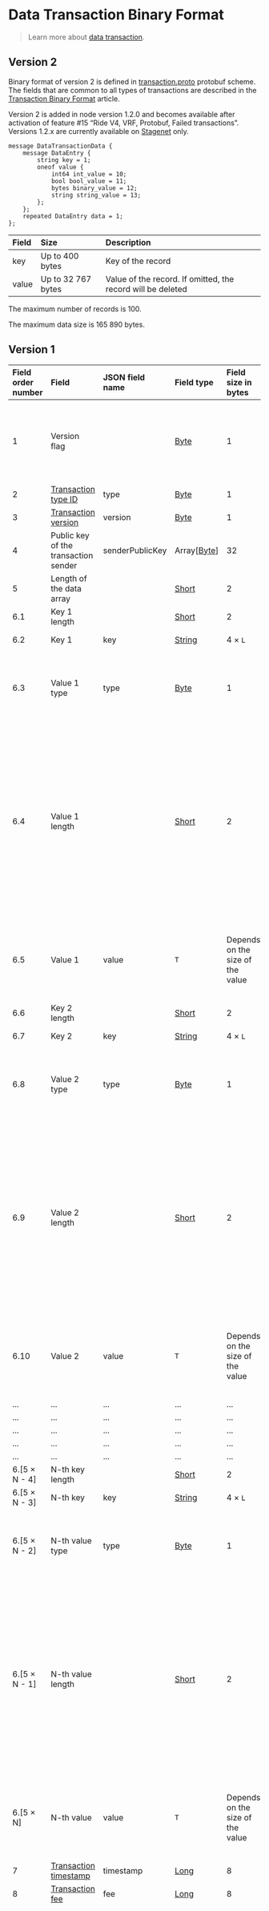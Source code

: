# Data Transaction Binary Format

> Learn more about [data transaction](/en/blockchain/transaction-type/data-transaction).

## Version 2

Binary format of version 2 is defined in [transaction.proto](https://github.com/wavesplatform/protobuf-schemas/blob/master/proto/waves/transaction.proto) protobuf scheme. The fields that are common to all types of transactions are described in the [Transaction Binary Format](/en/blockchain/binary-format/transaction-binary-format/) article.

Version 2 is added in node version 1.2.0 and becomes available after activation of feature #15 “Ride V4, VRF, Protobuf, Failed transactions”. Versions 1.2.x are currently available on [Stagenet](/en/blockchain/blockchain-network/stage-network) only.

```
message DataTransactionData {
    message DataEntry {
        string key = 1;
        oneof value {
            int64 int_value = 10;
            bool bool_value = 11;
            bytes binary_value = 12;
            string string_value = 13;
        };
    };
    repeated DataEntry data = 1;
};
```

| Field | Size | Description |
| :--- | :--- | :--- |
| key | Up to 400 bytes | Key of the record |
| value | Up to 32&nbsp;767 bytes | Value of the record. If omitted, the record will be deleted |

The maximum number of records is 100.

The maximum data size is 165&nbsp;890 bytes.

## Version 1

| Field order number | Field | JSON field name  | Field type | Field size in bytes | Comment |
| :--- | :--- | :--- | :--- | :--- | :--- |
| 1 | Version flag | | [Byte](/en/blockchain/blockchain/blockchain-data-types) | 1 | Indicates the [transaction version](/en/blockchain/transaction/transaction-version) is version 2 or higher.<br>Value must be 0 |
| 2 | [Transaction type ID](/en/blockchain/transaction-type/) | type | [Byte](/en/blockchain/blockchain/blockchain-data-types)  | 1 | Value must be 12 |
| 3 | [Transaction version](/en/blockchain/transaction/transaction-version) | version | [Byte](/en/blockchain/blockchain/blockchain-data-types) | 1 | Value must be 1 |
| 4 | Public key of the transaction sender | senderPublicKey | Array[[Byte](/en/blockchain/blockchain/blockchain-data-types)] | 32 |  |
| 5 | Length of the data array | | [Short](/en/blockchain/blockchain/blockchain-data-types) | 2 | |
| 6.1 | Key 1 length | | [Short](/en/blockchain/blockchain/blockchain-data-types) | 2 | |
| 6.2 | Key 1 | key | [String](/en/blockchain/blockchain/blockchain-data-types) | 4 × `L` | `L` is a key length |
| 6.3 | Value 1 type | type | [Byte](/en/blockchain/blockchain/blockchain-data-types) | 1 | 0 — integer<br>1 — boolean<br>2 — array of bytes<br>3 — string |
| 6.4 |  Value 1 length |   |  [Short](/en/blockchain/blockchain/blockchain-data-types) | 2  | This field is present only if the value is of type of array of bytes or a string.<br>If the value is of type of integer or a boolean, this field should not be included in the data structure  |
| 6.5 | Value 1 | value | `T` | Depends on the size of the value | `T` is one of the following: <br> - [Long](/en/blockchain/blockchain/blockchain-data-types)<br> - Array[[Byte](/en/blockchain/blockchain/blockchain-data-types)]<br> - [Boolean](/en/blockchain/blockchain/blockchain-data-types)<br> - [String](/en/blockchain/blockchain/blockchain-data-types)  |
| 6.6 | Key 2 length | | [Short](/en/blockchain/blockchain/blockchain-data-types) | 2 | |
| 6.7 | Key 2 | key | [String](/en/blockchain/blockchain/blockchain-data-types) | 4 × `L` | `L` is a key length |
| 6.8 | Value 2 type | type | [Byte](/en/blockchain/blockchain/blockchain-data-types) | 1 | 0 — integer <br>1 — boolean <br> 2 — array of bytes <br> 3 — string |
| 6.9 |  Value 2 length |   |  [Short](/en/blockchain/blockchain/blockchain-data-types) |  2 | This field is present only if the value is of type of array of bytes or a string. <br>If the value is of type of integer or a boolean, this field should not be included in the data structure |
| 6.10| Value 2 | value | `T` | Depends on the size of the value | `T` is one of the following: <br> - [Long](/en/blockchain/blockchain/blockchain-data-types)<br> - Array[[Byte](/en/blockchain/blockchain/blockchain-data-types)]<br> - [Boolean](/en/blockchain/blockchain/blockchain-data-types)<br> - [String](/en/blockchain/blockchain/blockchain-data-types) |
| ... | ... | ... | ... | ... | ... |
| ... | ... | ... | ... | ... | ... |
| ... | ... | ... | ... | ... | ... |
| ... | ... | ... | ... | ... | ... |
| ... | ... | ... | ... | ... | ... |
| 6.[5 × N - 4] | N-th key length | | [Short](/en/blockchain/blockchain/blockchain-data-types) | 2 | |
| 6.[5 × N - 3] | N-th key | key | [String](/en/blockchain/blockchain/blockchain-data-types) | 4 × `L` | `L` is a key length |
| 6.[5 × N - 2] | N-th value type | type | [Byte](/en/blockchain/blockchain/blockchain-data-types) | 1 | 0 — integer <br>1 — boolean <br> 2 — array of bytes <br>3 — string |
| 6.[5 × N - 1] | N-th value length |  | [Short](/en/blockchain/blockchain/blockchain-data-types)  | 2  |  This field is present only if the value is of type of array of bytes or a string. <br>If the value is of type of integer or a boolean, this field should not be included in the data structure |
| 6.[5 × N] | N-th value | value | `T` | Depends on the size of the value | `T` is one of the following: <br> - [Long](/en/blockchain/blockchain/blockchain-data-types)<br> - Array[[Byte](/en/blockchain/blockchain/blockchain-data-types)]<br> - [Boolean](/en/blockchain/blockchain/blockchain-data-types)<br> - [String](/en/blockchain/blockchain/blockchain-data-types) |
| 7 | [Transaction timestamp](/en/blockchain/transaction/transaction-timestamp) | timestamp | [Long](/en/blockchain/blockchain/blockchain-data-types) | 8 |  |
| 8 | [Transaction fee](/en/blockchain/transaction/transaction-fee) | fee | [Long](/en/blockchain/blockchain/blockchain-data-types) | 8 |  |
| 9 | [Transaction proofs](/en/blockchain/transaction/transaction-proof) | proofs | [Proofs](/en/blockchain/transaction/transaction-proof) | `S` | If the array is empty, then `S` = 3. If the array is not empty, then `S` = 3 + 2 × `N` + (`P1` + `P2` + ... + `P`<sub>`n`</sub>), where `N` is the number of proofs in the array, `P`<sub>`n`</sub> is the size of `N`-th proof in bytes. The maximum number of proofs in the array is 8. The maximum size of each proof is 64 bytes |

## JSON Representation of Transaction <a id="#json-representation"></a>

See the [example](https://nodes.wavesnodes.com/transactions/info/EByjQAWDRGrmc8uy7xRGy2zsQXZQq59bav7h8oTTJyHC) in Node API.

